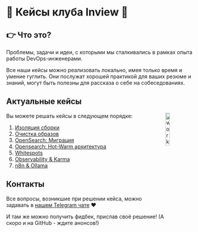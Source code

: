 # 💼 Кейсы клуба Inview 💼

## 👉 Что это?

Проблемы, задачи и идеи, с которыми мы сталкивались в рамках опыта работы DevOps-инженерами.

Все наши кейсы можно реализовать локально, имея только время и умение гуглить. Они послужат хорошей практикой для ваших резюме и знаний, могут быть полезны для рассказа о себе на собеседованиях.

## Актуальные кейсы

<img align="right" src="https://media0.giphy.com/media/v1.Y2lkPTc5MGI3NjExM3o5NzBrMHpyZ2ppYTdkZ29icWYwcm8xNGRkNzNnODZqcnB0YjYzMCZlcD12MV9pbnRlcm5hbF9naWZfYnlfaWQmY3Q9cw/1Pn9VCFR6LxWDJaTvq/giphy.gif" width="15%" alt="work"> 

Вы можете решать кейсы в следующем порядке:

1. [Изоляция сборки](01-build-isolation/README-ru.md)
2. [Очистка образов](02-image-cleanup/README-ru.md)
3. [OpenSearch: Миграция](03-opensearch-migration/README-ru.md)
4. [Opensearch: Hot-Warm архитектура](04-opensearch-hot-warm/README-ru.md)
5. [Whitespots](05-whitespots/README-ru.md)
6. [Observability & Karma](06-observability-karma/README-ru.md)
7. [n8n & Ollama](07-n8n-ollama/README-ru.md)

## Контакты

Все вопросы, возникшие при решении кейса, можно задавать в [нашем Telegram чате](https://t.me/+nSELCyIX8ltlNjU6) ❤️

И там же можно получить фидбек, прислав своё решение! (А скоро и на GitHub - ждите анонсов!)
